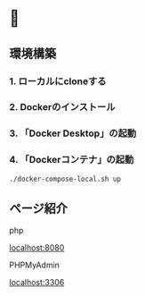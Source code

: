 # 🐳

## 環境構築

### 1. ローカルにcloneする

### 2. Dockerのインストール

### 3. 「Docker Desktop」の起動

### 4. 「Dockerコンテナ」の起動

```
./docker-compose-local.sh up
```

## ページ紹介

php

[localhost:8080](http://localhost:8080)

PHPMyAdmin

[localhost:3306](http://localhost:3306)
